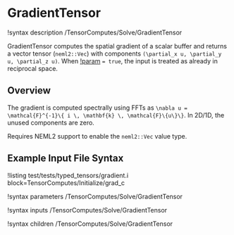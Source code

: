 # GradientTensor

!syntax description /TensorComputes/Solve/GradientTensor

GradientTensor computes the spatial gradient of a scalar buffer and returns a vector tensor (`neml2::Vec`) with components `(\partial_x u, \partial_y u, \partial_z u)`. When [!param](/TensorComputes/Solve/GradientTensor/input_is_reciprocal) `= true`, the input is treated as already in reciprocal space.

## Overview

The gradient is computed spectrally using FFTs as `\nabla u = \mathcal{F}^{-1}\{ i \, \mathbf{k} \, \mathcal{F}\{u\}\}`. In 2D/1D, the unused components are zero.

Requires NEML2 support to enable the `neml2::Vec` value type.

## Example Input File Syntax

!listing test/tests/typed_tensors/gradient.i block=TensorComputes/Initialize/grad_c

!syntax parameters /TensorComputes/Solve/GradientTensor

!syntax inputs /TensorComputes/Solve/GradientTensor

!syntax children /TensorComputes/Solve/GradientTensor

